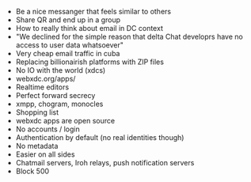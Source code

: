 
- Be a nice messanger that feels similar to others
- Share QR and end up in a group
- How to really think about email in DC context
- "We declined for the simple reason that delta Chat developrs have no access to user data whatsoever"
- Very cheap email traffic in cuba
- Replacing billionairish platforms with ZIP files
- No IO with the world (xdcs)
- webxdc.org/apps/
- Realtime editors
- Perfect forward secrecy
- xmpp, chogram, monocles
- Shopping list
- webxdc apps are open source
- No accounts / login
- Authentication by default (no real identities though)
- No metadata
- Easier on all sides
- Chatmail servers, Iroh relays, push notification servers
- Block 500
